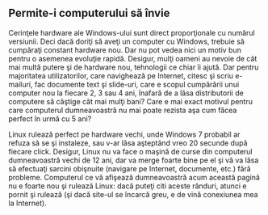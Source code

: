 

<div id="corps">

<h2>Permite-i computerului să învie</h2>

Cerinţele hardware ale Windows-ului sunt direct proporţionale cu numărul versiunii. Deci dacă doriţi
să aveţi un computer cu Windows, trebuie să cumpăraţi constant hardware
nou. Dar nu pot vedea nici un motiv bun pentru o asemenea evoluţie rapidă.
Desigur, mulţi oameni au nevoie de cât mai multă putere şi de hardware nou,
tehnologii ce chiar îi ajută. Dar pentru majoritatea utilizatorilor, care
navighează pe Internet, citesc şi scriu e-mailuri, fac documente text şi
slide-uri, care e scopul cumpărării unui computer nou la fiecare 2, 3 sau 4
ani, înafară de a lăsa distributorii de computere să câştige cât mai mulţi
bani? Care e mai exact motivul pentru care computerul dumneavoastră
nu mai poate rezista aşa cum făcea perfect în urmă cu 5 ani?

Linux rulează perfect pe hardware vechi, unde Windows 7 probabil ar
refuza să se şi instaleze, sau v-ar lăsa aşteptând vreo 20 secunde
după fiecare click. Desigur, Linux nu va face o maşină de curse din
computerul dumneavoastră vechi de 12 ani, dar va merge foarte bine pe el
şi vă va lăsa să efectuaţi sarcini obişnuite (navigare pe Internet,
documente, etc.) fără probleme. Computerul ce vă afişează dumneavoastră
acum această pagină nu e foarte nou şi rulează Linux: dacă puteţi citi
aceste rânduri, atunci e pornit şi rulează (şi dacă site-ul se încarcă
greu, e de vină conexiunea mea la Internet).

</div>


